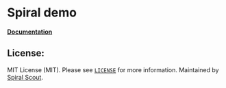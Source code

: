 # Spiral demo

<b>[Documentation](https://spiral.dev/docs/cookbook-quick-start/current/en)</b>

## License:

MIT License (MIT). Please see [`LICENSE`](./LICENSE) for more information. Maintained by [Spiral Scout](https://spiralscout.com).
